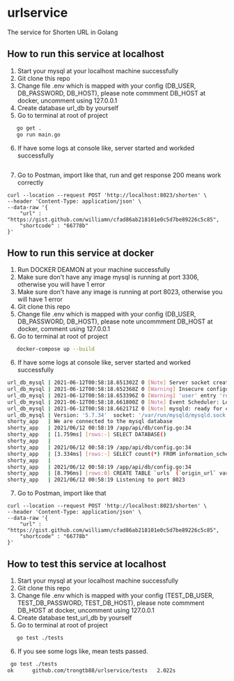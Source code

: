 # urlservice
The service for Shorten URL in Golang

## How to run this service at localhost
1. Start your mysql at your localhost machine successfully
2. Git clone this repo
3. Change file .env which is mapped with your config (DB_USER, DB_PASSWORD, DB_HOST), please note commment DB_HOST at docker, uncomment using 127.0.0.1
4. Create database url_db by yourself
5.  Go to terminal at root of project
```sh
   go get .    
   go run main.go
```

6. If have some logs at console like, server started and workded successfully

```sh

```

7. Go to Postman, import like that, run and get response 200 means work correctly

```
curl --location --request POST 'http://localhost:8023/shorten' \
--header 'Content-Type: application/json' \
--data-raw '{
    "url" : "https://gist.github.com/williamn/cfad86ab218101e0c5d7be89226c5c85",
    "shortcode" : "66778b"
}'
```


## How to run this service at docker
1. Run DOCKER DEAMON at your machine successfully
2. Make sure don't have any image mysql is running at port 3306, otherwise you will have 1 error
3. Make sure don't have any image is running at port 8023, otherwise you will have 1 error
2. Git clone this repo
3. Change file .env which is mapped with your config (DB_USER, DB_PASSWORD, DB_HOST), please note uncommment DB_HOST at docker, comment using 127.0.0.1
5.  Go to terminal at root of project
```sh
   docker-compose up --build 
```

6. If have some logs at console like, server started and worked successfully

```sh
url_db_mysql | 2021-06-12T00:58:18.651302Z 0 [Note] Server socket created on IP: '::'.
url_db_mysql | 2021-06-12T00:58:18.652368Z 0 [Warning] Insecure configuration for --pid-file: Location '/var/run/mysqld' in the path is accessible to all OS users. Consider choosing a different directory.
url_db_mysql | 2021-06-12T00:58:18.653396Z 0 [Warning] 'user' entry 'root@url-mysql' ignored in --skip-name-resolve mode.
url_db_mysql | 2021-06-12T00:58:18.661800Z 0 [Note] Event Scheduler: Loaded 0 events
url_db_mysql | 2021-06-12T00:58:18.662171Z 0 [Note] mysqld: ready for connections.
url_db_mysql | Version: '5.7.34'  socket: '/var/run/mysqld/mysqld.sock'  port: 3306  MySQL Community Server (GPL)
shorty_app   | We are connected to the mysql database
shorty_app   | 2021/06/12 00:58:19 /app/api/db/config.go:34
shorty_app   | [1.759ms] [rows:-] SELECT DATABASE()
shorty_app   | 
shorty_app   | 2021/06/12 00:58:19 /app/api/db/config.go:34
shorty_app   | [3.334ms] [rows:-] SELECT count(*) FROM information_schema.tables WHERE table_schema = 'url_db' AND table_name = 'urls' AND table_type = 'BASE TABLE'
shorty_app   | 
shorty_app   | 2021/06/12 00:58:19 /app/api/db/config.go:34
shorty_app   | [8.796ms] [rows:0] CREATE TABLE `urls` (`origin_url` varchar(200),`short_code` varchar(6),`redirect_count` bigint,`created_at` datetime(3) NULL,`updated_at` datetime(3) NULL,`last_seen_at` datetime(3) NULL,PRIMARY KEY (`short_code`))
shorty_app   | 2021/06/12 00:58:19 Listening to port 8023
```

7. Go to Postman, import like that

```
curl --location --request POST 'http://localhost:8023/shorten' \
--header 'Content-Type: application/json' \
--data-raw '{
    "url" : "https://gist.github.com/williamn/cfad86ab218101e0c5d7be89226c5c85",
    "shortcode" : "66778b"
}'
```

## How to test this service at localhost

1. Start your mysql at your localhost machine successfully
2. Git clone this repo
3. Change file .env which is mapped with your config (TEST_DB_USER, TEST_DB_PASSWORD, TEST_DB_HOST), please note commment DB_HOST at docker, uncomment using 127.0.0.1
4. Create database test_url_db by yourself
5.  Go to terminal at root of project
```sh
   go test ./tests
```
6. If you see some logs like, mean tests passed.

```sh
 go test ./tests
ok      github.com/trongtb88/urlservice/tests   2.022s

```







